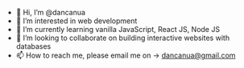 - 👋 Hi, I’m @dancanua
- 👀 I’m interested in web development
- 🌱 I’m currently learning vanilla JavaScript, React JS, Node JS
- 💞️ I’m looking to collaborate on building interactive websites with databases
- 📫 How to reach me, please email me on -> dancanua@gmail.com

<!---
dancanua/dancanua is a ✨ special ✨ repository because its `README.md` (this file) appears on your GitHub profile.
You can click the Preview link to take a look at your changes.
--->
